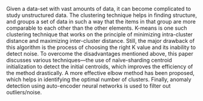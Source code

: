 Given a data-set with vast amounts of data, it can become complicated to study unstructured data. The clustering technique helps in finding structure, and groups a set of data in such a way that the items in that group are more comparable to each other than the other elements. K-means is one such clustering technique that works on the principle of minimizing intra-cluster distance and maximizing inter-cluster distance. Still, the major drawback of this algorithm is the process of choosing the right K value and its inability to detect noise. To overcome the disadvantages mentioned above, this paper discusses various techniques—the use of naïve-sharding centroid initialization to detect the initial centroids, which improves the efficiency of the method drastically. A more effective elbow method has been proposed, which helps in identifying the optimal number of clusters. Finally, anomaly detection using auto-encoder neural networks is used to filter out outliers/noise. 
